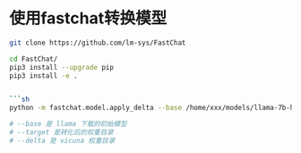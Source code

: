 # 使用fastchat转换模型

```sh
git clone https://github.com/lm-sys/FastChat

cd FastChat/
pip3 install --upgrade pip
pip3 install -e .


```sh
python -m fastchat.model.apply_delta --base /home/xxx/models/llama-7b-hf --target /home/xxx/models/vicuna_weight --delta /home/xxx/models/vicuna-7b-delta-v1.1

# --base 是 llama 下载的初始模型
# --target 是转化后的权重目录
# --delta 是 vicuna 权重目录
```